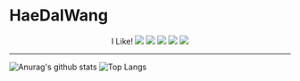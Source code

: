 # HaeDalWang
<div align="center">
I Like!
<img src="https://img.shields.io/badge/Kubernetes-gray?style=plastic&logo=kubernetes&logoColor=326CE5"/>
<img src="https://img.shields.io/badge/EKS-gray?style=plastic&logo=amazoneks&logoColor=FF9900"/>
<img src="https://img.shields.io/badge/Docker-gray?style=plastic&logo=docker&logoColor=2496ED"/>
<img src="https://img.shields.io/badge/Ansible-gray?style=plastic&logo=ansible&logoColor=EE0000"/>
<img src="https://img.shields.io/badge/Terraform-gray?style=plastic&logo=terraform&logoColor=7B42BC"/>
  
</div>

---
  
![Anurag's github stats](https://github-readme-stats.vercel.app/api?username=HaeDalWang&show_icons=true&theme=github_dark)
![Top Langs](https://github-readme-stats.vercel.app/api/top-langs/?username=HaeDalWang&layout=compact&theme=github_dark)



